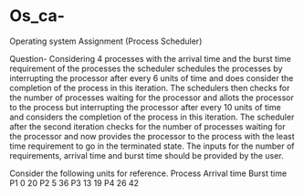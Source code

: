 # Os_ca-
Operating system Assignment (Process Scheduler)  

Question-
 Considering 4 processes with the arrival time and the burst time requirement of the processes the scheduler 
 schedules the processes by interrupting the processor after every 6 units of time and does consider the completion
 of the process in this iteration. The schedulers then checks for the number of processes waiting for the processor 
 and allots the processor to the process but interrupting the processor after every 10 units of time and considers the
 completion of the process in this iteration. The scheduler after the second iteration checks for the number of 
 processes waiting for the processor and now provides the processor to the process with the least time requirement 
 to go in the terminated state. The inputs for the number of requirements, arrival time and burst time should be 
 provided by the user. 
 
Consider the following units for reference.
Process            Arrival time         Burst time 
P1                      0                  20 
P2                      5                  36
P3                     13                  19 
P4                     26                  42 
